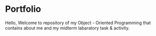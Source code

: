 # Portfolio
Hello, Welcome to repository of my Object - Oriented Programming that contains about me and my midterm labaratory task &amp; activity.
